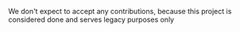 We don't expect to accept any contributions, because this project is considered done and serves legacy purposes only
